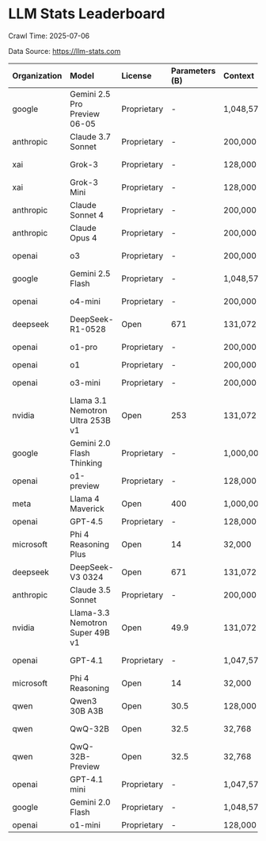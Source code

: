 # LLM Stats Leaderboard

Crawl Time: 2025-07-06

Data Source: https://llm-stats.com

| Organization | Model | License | Parameters (B) | Context | Input $/M | Output $/M | GPQA | MMLU | MMLU Pro | DROP | HumanEval | Multimodal | Knowledge Cutoff |
| :--- | :--- | :--- | :--- | :--- | :--- | :--- | :--- | :--- | :--- | :--- | :--- | :--- | :--- |
| google | Gemini 2.5 Pro Preview 06-05 | Proprietary | - | 1,048,576 | $1.25 | $10.00 | 86.4% | - | - | - | - | | 2025-01-31 |
| anthropic | Claude 3.7 Sonnet | Proprietary | - | 200,000 | $3.00 | $15.00 | 84.8% | - | - | - | - | | 2024-10 |
| xai | Grok-3 | Proprietary | - | 128,000 | $3.00 | $15.00 | 84.6% | - | - | - | - | | 2024-11-17 |
| xai | Grok-3 Mini | Proprietary | - | 128,000 | $0.30 | $0.50 | 84.6% | - | - | - | - | | 2024-11-17 |
| anthropic | Claude Sonnet 4 | Proprietary | - | 200,000 | $3.00 | $15.00 | 83.8% | - | - | - | - | | - |
| anthropic | Claude Opus 4 | Proprietary | - | 200,000 | $15.00 | $75.00 | 83.3% | - | - | - | - | | - |
| openai | o3 | Proprietary | - | 200,000 | $2.00 | $8.00 | 83.3% | - | - | - | - | | 2024-05-31 |
| google | Gemini 2.5 Flash | Proprietary | - | 1,048,576 | $0.15 | $0.60 | 82.8% | - | - | - | - | | 2025-01-31 |
| openai | o4-mini | Proprietary | - | 200,000 | $1.10 | $4.40 | 81.4% | - | - | - | - | | 2024-05-31 |
| deepseek | DeepSeek-R1-0528 | Open | 671 | 131,072 | $0.50 | $2.15 | 81.0% | - | 85.0% | - | - | | - |
| openai | o1-pro | Proprietary | - | 200,000 | - | - | 79.0% | - | - | - | - | | 2023-09-30 |
| openai | o1 | Proprietary | - | 200,000 | $15.00 | $60.00 | 78.0% | 91.8% | - | - | 88.1% | | 2024-01 |
| openai | o3-mini | Proprietary | - | 200,000 | $1.10 | $4.40 | 77.2% | 86.9% | - | - | - | | 2023-09-30 |
| nvidia | Llama 3.1 Nemotron Ultra 253B v1 | Open | 253 | 131,072 | - | - | 76.0% | - | - | - | - | | 2023-12-01 |
| google | Gemini 2.0 Flash Thinking | Proprietary | - | 1,000,000 | - | - | 74.2% | - | - | - | - | | 2024-08-01 |
| openai | o1-preview | Proprietary | - | 128,000 | $15.00 | $60.00 | 73.3% | 90.8% | - | - | - | | 2023-12 |
| meta | Llama 4 Maverick | Open | 400 | 1,000,000 | $0.17 | $0.60 | 69.8% | 85.5% | 80.5% | - | - | | 2024-08 |
| openai | GPT-4.5 | Proprietary | - | 128,000 | $75.00 | $150.00 | 69.5% | 90.8% | - | - | 88.0% | | 2023-10 |
| microsoft | Phi 4 Reasoning Plus | Open | 14 | 32,000 | - | - | 68.9% | - | 76.0% | - | - | | 2025-03-01 |
| deepseek | DeepSeek-V3 0324 | Open | 671 | 131,072 | - | - | 68.4% | - | 81.2% | - | - | | - |
| anthropic | Claude 3.5 Sonnet | Proprietary | - | 200,000 | $3.00 | $15.00 | 67.2% | 90.4% | 77.6% | 87.1% | 93.7% | | - |
| nvidia | Llama-3.3 Nemotron Super 49B v1 | Open | 49.9 | 131,072 | - | - | 66.7% | - | - | - | - | | 2023-12-31 |
| openai | GPT-4.1 | Proprietary | - | 1,047,576 | $2.00 | $8.00 | 66.3% | 90.2% | - | - | - | | 2024-06-01 |
| microsoft | Phi 4 Reasoning | Open | 14 | 32,000 | - | - | 65.8% | - | 74.3% | - | - | | 2025-03-01 |
| qwen | Qwen3 30B A3B | Open | 30.5 | 128,000 | $0.10 | $0.30 | 65.8% | - | - | - | - | | - |
| qwen | QwQ-32B | Open | 32.5 | 32,768 | - | - | 65.2% | - | - | - | - | | 2024-11-28 |
| qwen | QwQ-32B-Preview | Open | 32.5 | 32,768 | $0.15 | $0.20 | 65.2% | - | - | - | - | | 2024-11-28 |
| openai | GPT-4.1 mini | Proprietary | - | 1,047,576 | $0.40 | $1.60 | 65.0% | 87.5% | - | - | - | | 2024-05-31 |
| google | Gemini 2.0 Flash | Proprietary | - | 1,048,576 | $0.10 | $0.40 | 62.1% | - | 76.4% | - | - | | 2024-08-01 |
| openai | o1-mini | Proprietary | - | 128,000 | $3.00 | $12.00 | 60.0% | 85.2% | - | - | 92.4% | | 2023-09 |
